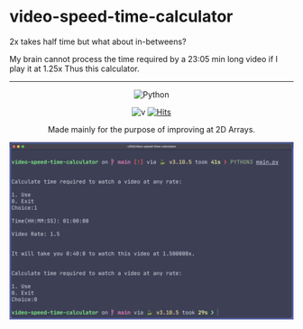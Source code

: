 # video-speed-time-calculator

2x takes half time but what about in-betweens?

My brain cannot process the time required by a 23:05 min long video if I play it at 1.25x
Thus this calculator. 

---
<div align=center>

![Python](https://img.shields.io/badge/-python-3776AB.svg?style=for-the-badge&logo=python&logoColor=white) 
<br>

![v](https://img.shields.io/badge/version-v.0.1.6-green)
[![Hits](https://hits.sh/github.com/gamedevCloudy/tic-tac-toe.svg)](https://hits.sh/github.com/gamedevCloudy/tic-tac-toe)

Made mainly for the purpose of improving at 2D Arrays. 

![Screenshot](SS.png)

</div>
